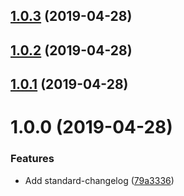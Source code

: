 ## [1.0.3](https://github.com/vadzim/react-use-handler/compare/v1.0.2...v1.0.3) (2019-04-28)



## [1.0.2](https://github.com/vadzim/react-use-handler/compare/v1.0.1...v1.0.2) (2019-04-28)



## [1.0.1](https://github.com/vadzim/react-use-handler/compare/v1.0.0...v1.0.1) (2019-04-28)



# 1.0.0 (2019-04-28)


### Features

* Add standard-changelog ([79a3336](https://github.com/vadzim/react-use-handler/commit/79a3336))




